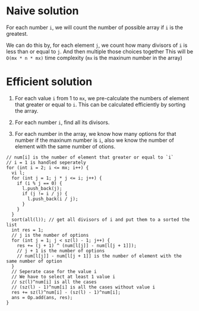 # Naive solution

For each number `i`, we will count the number of possible array if `i` is the greatest.

We can do this by, for each element `j`, we count how many divisors of `i` is less than or equal to `j`. And then multiple those choices together This will be `O(mx * n * mx)` time complexity (`mx` is the maxinum number in the array)

# Efficient solution

1. For each value `i` from 1 to `mx`, we pre-calculate the numbers of element that greater or equal to `i`. This can be calculated efficiently by sorting the array.

2. For each number `i`, find all its divisors.

3. For each number in the array, we know how many options for that number if the maxinum number is `i`, also we know the number of element with the same number of otions.


```
// num[i] is the number of element that greater or equal to `i`
// i = 1 is handled seperately
for (int i = 2; i <= mx; i++) {
  vi l; 
  for (int j = 1; j * j <= i; j++) {
    if (i % j == 0) {
      l.push_back(j);
      if (j != i / j) {
        l.push_back(i / j);
      }
    }
  }
  sort(all(l)); // get all divisors of i and put them to a sorted the list
  int res = 1;
  // j is the number of options
  for (int j = 1; j < sz(l) - 1; j++) {
    res += (j + 1) ^ (num[l[j]] - num[l[j + 1]]);
    // j + 1 is the number of options
    // num[l[j]] - num[l[j + 1]] is the number of element with the same number of option
  }
  // Seperate case for the value i
  // We have to select at least 1 value i
  // sz(l)^num[i] is all the cases
  // (sz(l) - 1)^num[i] is all the cases without value i
  res += sz(l)^num[i] - (sz(l) - 1)^num[i];
  ans = Op.add(ans, res);
}
```